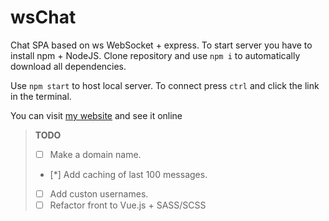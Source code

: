 # wsChat

Chat SPA based on ws WebSocket + express.
To start server you have to install npm + NodeJS. Clone repository and use `npm i` to automatically download all dependencies.

Use `npm start` to host local server. To connect press `ctrl` and click the link in the terminal.

You can visit [my website](chat.8hoursking.ru) and see it online

> **TODO**
> - [ ] Make a domain name.
> - [*] Add caching of last 100 messages.
> - [ ] Add custon usernames.
> - [ ] Refactor front to Vue.js + SASS/SCSS
